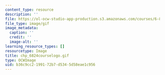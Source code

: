 ```yaml
---
content_type: resource
description: ''
file: https://ol-ocw-studio-app-production.s3.amazonaws.com/courses/6-824-distributed-computer-systems-engineering-spring-2006/b36c9cc2199172b7d5345d58eae1c956_chp_6824courselogo.gif
file_type: image/gif
image_metadata:
  caption: ''
  credit: ''
  image-alt: ''
learning_resource_types: []
resourcetype: Image
title: chp_6824courselogo.gif
type: OCWImage
uid: b36c9cc2-1991-72b7-d534-5d58eae1c956
---
```

